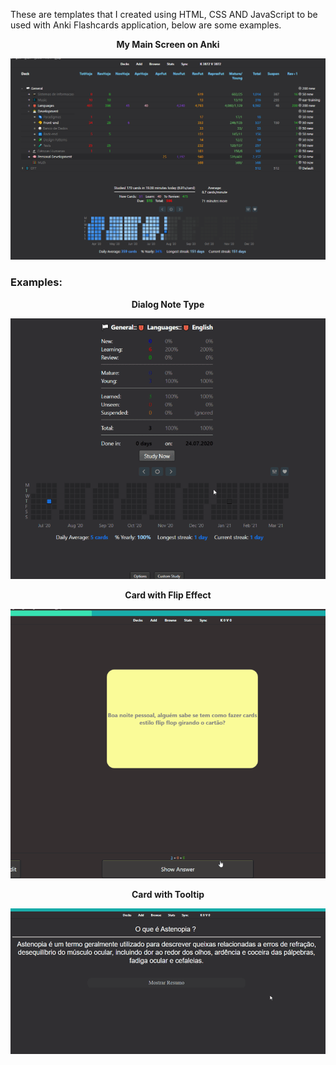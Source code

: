 These are templates that I created using HTML, CSS AND JavaScript to be used with Anki Flashcards application, below are some examples.

<p align="center"> <b>My Main Screen on Anki</b> </p>

![Main Screen](images/main-screen.png)

### Examples:

<p align="center"> <b>Dialog Note Type</b> </p>

![Main Screen](images/dialog.gif)

<p align="center"> <b>Card with Flip Effect</b> </p>

![Main Screen](images/flip-effect.gif)

<p align="center"> <b>Card with Tooltip</b> </p>

![Main Screen](images/tooltip.gif)
